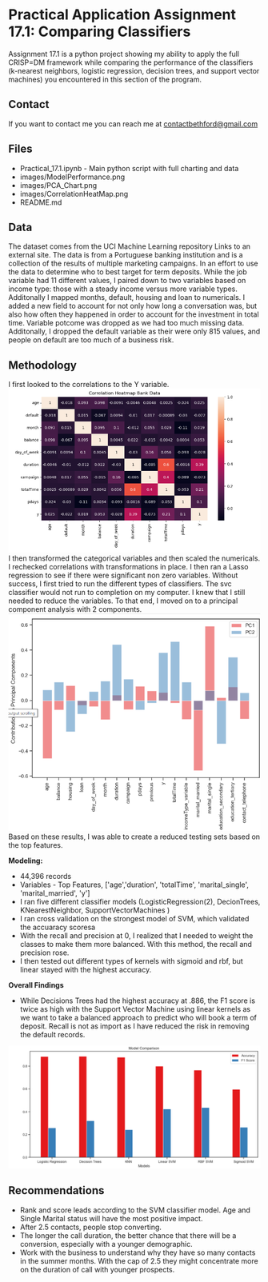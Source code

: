 # Practical Application Assignment 17.1: Comparing Classifiers

Assignment 17.1 is a python project showing my ability to apply the full CRISP=DM framework while comparing the performance of the classifiers (k-nearest neighbors, logistic regression, decision trees, and support vector machines) you encountered in this section of the program.  


## Contact 
If you want to contact me you can reach me at contactbethford@gmail.com

  
  
## Files
* Practical_17.1.ipynb - Main python script with full charting and data
* images/ModelPerformance.png
* images/PCA_Chart.png
* images/CorrelationHeatMap.png
* README.md


## Data
The dataset comes from the UCI Machine Learning repository Links to an external site. The data is from a Portuguese banking institution and is a collection of the results of multiple marketing campaigns. In an effort to use the data to determine who to best target for term deposits. While the job variable had 11 different values, I paired down to two variables based on income type: those with a steady income versus more variable types.  Additonally I mapped months, default, housing and loan to numericals.  I added a new field to account for not only how long a conversation was, but also how often they happened in order to account for the investment in total time. Variable potcome was dropped as we had too much missing data.  Additonally, I dropped the default variable as their were only 815 values, and people on default are too much of a business risk. 

## Methodology
I first looked to the correlations to the Y variable.  ![Picture of correlation of all variables.](/images/CorrelationHeatMap.png) I then transformed the categorical variables and then scaled the numericals. I rechecked correlations with transformations in place. 
I then ran a Lasso regression to see if there were significant non zero variables.  Without success, I first tried to run the different types of classifiers.  The svc classifier would not run to completion on my computer.  I knew that I still needed to reduce the variables.  To that end, I moved on to a principal component analysis with 2 components.  ![Picture of PCA Components.](/images/PCA_Chart.png) Based on these results, I was able to create a reduced testing sets based on the top features. 



**Modeling:**
- 44,396 records
- Variables - Top Features, ['age','duration', 'totalTime', 'marital_single', 'marital_married', 'y']
- I ran five different classifier models (LogisticRegression(2), DecionTrees, KNearestNeighbor, SupportVectorMachines )
- I ran cross validation on the strongest model of SVM, which validated the accuaracy scoresa 
- With the recall and precision at 0, I realized that I needed to weight the classes to make them more balanced.  With this method, the recall and precision rose.
- I then tested out different types of kernels with sigmoid and rbf, but linear stayed with the highest accuracy.  


**Overall Findings**
- While Decisions Trees had the highest accuracy at .886, the F1 score is twice as high with the Support Vector Machine using linear kernels as we want to take a balanced approach to predict who will book a term of deposit.  Recall is not as import as I have reduced the risk in removing the default records. 

![Picture of a bar chart showing linear SVM is the best choice.](/images/ModelPerformance.png)



## Recommendations
- Rank and score leads according to the SVM classifier model.  Age and Single Marital status will have the most positive impact. 
- After 2.5 contacts, people stop converting.
- The longer the call duration, the better chance that there will be a conversion, especially with a younger demographic.
- Work with the business to understand why they have so many contacts in the summer months.  With the cap of 2.5 they might concentrate more on the duration of call with younger prospects. 
